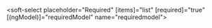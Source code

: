 <soft-select placeholder="Required" [items]="list" [required]="true" [(ngModel)]="requiredModel" name="requiredmodel"></soft-select>